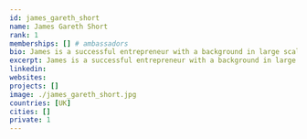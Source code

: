 ```yaml
---
id: james_gareth_short
name: James Gareth Short
rank: 1
memberships: [] # ambassadors
bio: James is a successful entrepreneur with a background in large scale property development. He was the Chairman and Founder of BioGen Power and delivered the UK’s first Gasification EfW plant. He also partnered with Acorn Power and GE to develop a large power station facility. James expertise are anchored around building effective management teams and creating relevant partnerships. Ambassador fell in love with Threefold Philippe Guillemot, 58, is the former Chief Operating Officer at Alcatel-Lucent SA, Boulogne-Billancourt, France, prior to its acquisition by Nokia Oyj at the beginning of 2016. Prior to this tenure with Alcatel-Lucent, Guillemot was Chief Executive Officer and Board Director of Europcar Group from 2010 to 2012, Guyancourt, France; Chairman and CEO of Areva T&D, Paris, from 2004 to 2010; Group Executive Vice President, Faurecia SA, Paris, from 2001 to 2003; Group Vice President, Valeo, Paris, from 1998 to 2000; and he held several global executive positions with Michelin from 1983 to 1998. Guillemot is graduated from Ecole Nationale Supérieure des Mines de Nancy, France; and received an MBA from Harvard Business School. He serves on the board of directors of Constellium a global aluminium products manufacturer, Amsterdam, The Netherlands; Sonoca a global provider of a variety of consumer packaging, Hartsville, S.C. USA and previously served on the Board of Visteon Corporation, an auto parts manufacturer, Detroit, MI USA.
excerpt: James is a successful entrepreneur with a background in large scale property development.
linkedin: 
websites: 
projects: []
image: ./james_gareth_short.jpg
countries: [UK]
cities: []
private: 1
---
```

